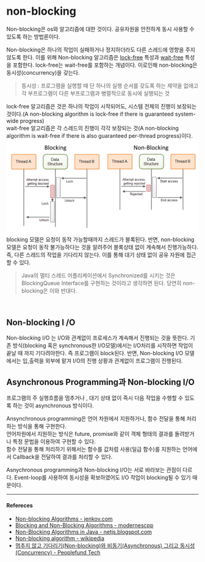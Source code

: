 # non-blocking

Non-blocking은 os와 알고리즘에 대한 것이다. 공유자원을 안전하게 동시 사용할 수 있도록 하는 방법론이다.

Non-blocking은 하나의 작업이 실패하거나 정지하더라도 다른 스레드에 영향을 주지 않도록 한다. 이를 위해 Non-blocking 알고리즘은 [lock-free](https://en.wikipedia.org/wiki/Non-blocking_algorithm#Lock-freedom) 특성과 [wait-free](https://en.wikipedia.org/wiki/Non-blocking_algorithm#Wait-freedom) 특성을 포함한다. lock-free는 wait-free를 포함하는 개념이다. 이로인해 non-blocking은 동시성(concurrency)을 갖는다.

> 동시성 : 프로그램을 실행할 때 단 하나의 실행 순서를 갖도록 하는 제약을 없애고 각 부프로그램이 다른 부프로그램과 병렬적으로 동시에 실행되는 것

lock-free 알고리즘은 것은 하나의 작업이 시작되어도, 시스템 전체의 진행이 보장되는 것이다.(A non-blocking algorithm is lock-free if there is guaranteed system-wide progress)<br/>
wait-free 알고리즘은 각 스레드의 진행이 각각 보장되는 것(A non-blocking algorithm is wait-free if there is also guaranteed per-thread progress)이다. <br/>
![non-blocking i/o](/assets/images/non-blocking.png)
blocking 모델은 요청이 동작 가능할때까지 스레드가 블록된다. 반면, non-blocking 모델은 요청이 동작 불가능하다는 것을 알려주어 블록상태 없이 계속해서 진행가능하다. 즉, 다른 스레드의 작업을 기다리지 않는다. 이를 통해 대기 상태 없이 공유 자원에 접근 할 수 있다.

> Java의 멀티 스레드 어플리케이션에서 Synchronized를 시키는 것은 BlockingQueue Interface를 구현하는 것이라고 생각하면 된다. 당연히 non-blocking은 이와 반대다.

<br/>

## Non-blocking I /O

Non-blocking I/O 는 I/O와 관계없이 프로세스가 계속해서 진행되는 것을 뜻한다. 기존 방식(blocking 혹은 synchronous한 I/O모델)에서는 I/O처리를 시작하면 작업이 끝날 때 까지 기다려야한다. 즉 프로그램이 block된다. 반면, Non-blocking I/O 모델에서는 입,출력을 외부에 맡겨 I/O의 진행 상황과 관계없이 프로그램이 진행된다.
<br/>
## Asynchronous Programming과 Non-blocking I/O

프로그램의 주 실행흐름을 멈추거나 , 대기 상태 없이 즉시 다음 작업을 수행할 수 있도록 하는 것이 asynchronous 방식이다.

Ansynchronous programming은 언어 차원에서 지원하거나, 함수 전달을 통해 처리하는 방식을 통해 구현한다.<br/>언어차원에서 지원하는 방식은 future, promise와 같이 객체 형태의 결과를 돌려받거나 특정 문법을 이용하여 구현할 수 있다.<br/>함수 전달을 통해 처리하기 위해서는 함수를 값처럼 사용(일급 함수)를 지원하는 언어에서 Callback을 전달하여 결과를 처리할 수 있다.

Asnychronous programming과 Non-blocking I/O는 서로 바라보는 관점이 다르다. Event-loop를 사용하여 동시성을 확보하였어도 I/O 작업이 blocking될 수 있기 때문이다.

---

#### Refereces

- [Non-blocking Algorithms - jenkov.com](http://tutorials.jenkov.com/java-concurrency/non-blocking-algorithms.html)
- [Blocking and Non-Blocking Algorithms - modernescpp](https://www.modernescpp.com/index.php/blocking-and-non-blocking)
- [Non-Blocking Algorithms in Java - netjs.blogspot.com](https://netjs.blogspot.com/2016/06/non-blocking-algorithms-in-java.html)
- [Non-blocking algorithm - wikipedia](https://en.wikipedia.org/wiki/Non-blocking_algorithm)
- [멈추지 않고 기다리기(Non-blocking)와 비동기(Asynchronous) 그리고 동시성(Concurrency) - Peoplefund Tech](https://tech.peoplefund.co.kr/2017/08/02/non-blocking-asynchronous-concurrency.html)
